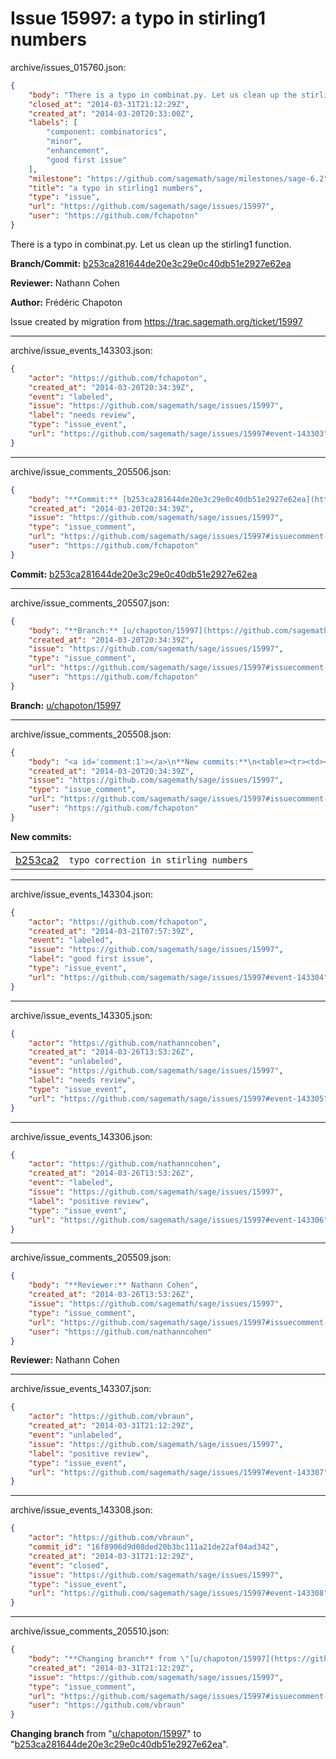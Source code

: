 # Issue 15997: a typo in stirling1 numbers

archive/issues_015760.json:
```json
{
    "body": "There is a typo in combinat.py. Let us clean up the stirling1 function.\n\n**Branch/Commit:** [b253ca281644de20e3c29e0c40db51e2927e62ea](https://github.com/sagemath/sagetrac-mirror/commit/b253ca281644de20e3c29e0c40db51e2927e62ea)\n\n**Reviewer:** Nathann Cohen\n\n**Author:** Fr\u00e9d\u00e9ric Chapoton\n\nIssue created by migration from https://trac.sagemath.org/ticket/15997\n\n",
    "closed_at": "2014-03-31T21:12:29Z",
    "created_at": "2014-03-20T20:33:00Z",
    "labels": [
        "component: combinatorics",
        "minor",
        "enhancement",
        "good first issue"
    ],
    "milestone": "https://github.com/sagemath/sage/milestones/sage-6.2",
    "title": "a typo in stirling1 numbers",
    "type": "issue",
    "url": "https://github.com/sagemath/sage/issues/15997",
    "user": "https://github.com/fchapoton"
}
```
There is a typo in combinat.py. Let us clean up the stirling1 function.

**Branch/Commit:** [b253ca281644de20e3c29e0c40db51e2927e62ea](https://github.com/sagemath/sagetrac-mirror/commit/b253ca281644de20e3c29e0c40db51e2927e62ea)

**Reviewer:** Nathann Cohen

**Author:** Frédéric Chapoton

Issue created by migration from https://trac.sagemath.org/ticket/15997





---

archive/issue_events_143303.json:
```json
{
    "actor": "https://github.com/fchapoton",
    "created_at": "2014-03-20T20:34:39Z",
    "event": "labeled",
    "issue": "https://github.com/sagemath/sage/issues/15997",
    "label": "needs review",
    "type": "issue_event",
    "url": "https://github.com/sagemath/sage/issues/15997#event-143303"
}
```



---

archive/issue_comments_205506.json:
```json
{
    "body": "**Commit:** [b253ca281644de20e3c29e0c40db51e2927e62ea](https://github.com/sagemath/sagetrac-mirror/commit/b253ca281644de20e3c29e0c40db51e2927e62ea)",
    "created_at": "2014-03-20T20:34:39Z",
    "issue": "https://github.com/sagemath/sage/issues/15997",
    "type": "issue_comment",
    "url": "https://github.com/sagemath/sage/issues/15997#issuecomment-205506",
    "user": "https://github.com/fchapoton"
}
```

**Commit:** [b253ca281644de20e3c29e0c40db51e2927e62ea](https://github.com/sagemath/sagetrac-mirror/commit/b253ca281644de20e3c29e0c40db51e2927e62ea)



---

archive/issue_comments_205507.json:
```json
{
    "body": "**Branch:** [u/chapoton/15997](https://github.com/sagemath/sagetrac-mirror/tree/u/chapoton/15997)",
    "created_at": "2014-03-20T20:34:39Z",
    "issue": "https://github.com/sagemath/sage/issues/15997",
    "type": "issue_comment",
    "url": "https://github.com/sagemath/sage/issues/15997#issuecomment-205507",
    "user": "https://github.com/fchapoton"
}
```

**Branch:** [u/chapoton/15997](https://github.com/sagemath/sagetrac-mirror/tree/u/chapoton/15997)



---

archive/issue_comments_205508.json:
```json
{
    "body": "<a id='comment:1'></a>\n**New commits:**\n<table><tr><td><a href=\"https://github.com/sagemath/sagetrac-mirror/commit/b253ca281644de20e3c29e0c40db51e2927e62ea\">b253ca2</a></td><td><code>typo correction in stirling numbers</code></td></tr></table>\n",
    "created_at": "2014-03-20T20:34:39Z",
    "issue": "https://github.com/sagemath/sage/issues/15997",
    "type": "issue_comment",
    "url": "https://github.com/sagemath/sage/issues/15997#issuecomment-205508",
    "user": "https://github.com/fchapoton"
}
```

<a id='comment:1'></a>
**New commits:**
<table><tr><td><a href="https://github.com/sagemath/sagetrac-mirror/commit/b253ca281644de20e3c29e0c40db51e2927e62ea">b253ca2</a></td><td><code>typo correction in stirling numbers</code></td></tr></table>




---

archive/issue_events_143304.json:
```json
{
    "actor": "https://github.com/fchapoton",
    "created_at": "2014-03-21T07:57:39Z",
    "event": "labeled",
    "issue": "https://github.com/sagemath/sage/issues/15997",
    "label": "good first issue",
    "type": "issue_event",
    "url": "https://github.com/sagemath/sage/issues/15997#event-143304"
}
```



---

archive/issue_events_143305.json:
```json
{
    "actor": "https://github.com/nathanncohen",
    "created_at": "2014-03-26T13:53:26Z",
    "event": "unlabeled",
    "issue": "https://github.com/sagemath/sage/issues/15997",
    "label": "needs review",
    "type": "issue_event",
    "url": "https://github.com/sagemath/sage/issues/15997#event-143305"
}
```



---

archive/issue_events_143306.json:
```json
{
    "actor": "https://github.com/nathanncohen",
    "created_at": "2014-03-26T13:53:26Z",
    "event": "labeled",
    "issue": "https://github.com/sagemath/sage/issues/15997",
    "label": "positive review",
    "type": "issue_event",
    "url": "https://github.com/sagemath/sage/issues/15997#event-143306"
}
```



---

archive/issue_comments_205509.json:
```json
{
    "body": "**Reviewer:** Nathann Cohen",
    "created_at": "2014-03-26T13:53:26Z",
    "issue": "https://github.com/sagemath/sage/issues/15997",
    "type": "issue_comment",
    "url": "https://github.com/sagemath/sage/issues/15997#issuecomment-205509",
    "user": "https://github.com/nathanncohen"
}
```

**Reviewer:** Nathann Cohen



---

archive/issue_events_143307.json:
```json
{
    "actor": "https://github.com/vbraun",
    "created_at": "2014-03-31T21:12:29Z",
    "event": "unlabeled",
    "issue": "https://github.com/sagemath/sage/issues/15997",
    "label": "positive review",
    "type": "issue_event",
    "url": "https://github.com/sagemath/sage/issues/15997#event-143307"
}
```



---

archive/issue_events_143308.json:
```json
{
    "actor": "https://github.com/vbraun",
    "commit_id": "16f8906d9d08ded20b3bc111a21de22af04ad342",
    "created_at": "2014-03-31T21:12:29Z",
    "event": "closed",
    "issue": "https://github.com/sagemath/sage/issues/15997",
    "type": "issue_event",
    "url": "https://github.com/sagemath/sage/issues/15997#event-143308"
}
```



---

archive/issue_comments_205510.json:
```json
{
    "body": "**Changing branch** from \"[u/chapoton/15997](https://github.com/sagemath/sagetrac-mirror/tree/u/chapoton/15997)\" to \"[b253ca281644de20e3c29e0c40db51e2927e62ea](https://github.com/sagemath/sagetrac-mirror/commit/b253ca281644de20e3c29e0c40db51e2927e62ea)\".",
    "created_at": "2014-03-31T21:12:29Z",
    "issue": "https://github.com/sagemath/sage/issues/15997",
    "type": "issue_comment",
    "url": "https://github.com/sagemath/sage/issues/15997#issuecomment-205510",
    "user": "https://github.com/vbraun"
}
```

**Changing branch** from "[u/chapoton/15997](https://github.com/sagemath/sagetrac-mirror/tree/u/chapoton/15997)" to "[b253ca281644de20e3c29e0c40db51e2927e62ea](https://github.com/sagemath/sagetrac-mirror/commit/b253ca281644de20e3c29e0c40db51e2927e62ea)".
